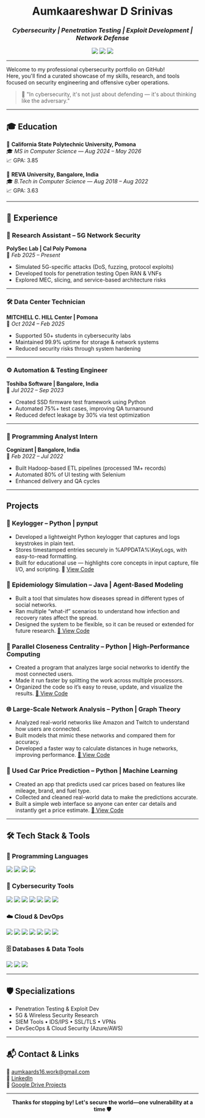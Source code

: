 <!-- Cybersecurity Portfolio Intro -->
<h1 align="center">Aumkaareshwar D Srinivas</h1>
<h3 align="center"><i>Cybersecurity | Penetration Testing | Exploit Development | Network Defense</i></h3>

<p align="center">
  <img src="https://img.shields.io/badge/CTF-Player-informational?style=flat-square&logo=protonvpn" />
  <img src="https://img.shields.io/badge/5G%20Security-Researcher-blueviolet?style=flat-square&logo=verizon" />
  <img src="https://img.shields.io/badge/Red%20Team-Offensive%20Security-critical?style=flat-square&logo=tor" />
</p>

---


Welcome to my professional cybersecurity portfolio on GitHub!  
Here, you'll find a curated showcase of my skills, research, and tools focused on security engineering and offensive cyber operations.  


> 🔐 "In cybersecurity, it's not just about defending — it's about thinking like the adversary."

---
## 🎓 Education

📍 **California State Polytechnic University, Pomona**  
🎓 *MS in Computer Science* — *Aug 2024 – May 2026*  
📈 GPA: 3.85

📍 **REVA University, Bangalore, India**  
🎓 *B.Tech in Computer Science* — *Aug 2018 – Aug 2022*  
📈 GPA: 3.63

---

## 💼 Experience

### 🔬 Research Assistant – 5G Network Security  
**PolySec Lab | Cal Poly Pomona**  
📆 *Feb 2025 – Present*

- Simulated 5G-specific attacks (DoS, fuzzing, protocol exploits)
- Developed tools for penetration testing Open RAN & VNFs
- Explored MEC, slicing, and service-based architecture risks

---

### 🛠️ Data Center Technician  
**MITCHELL C. HILL Center | Pomona**  
📆 *Oct 2024 – Feb 2025*

- Supported 50+ students in cybersecurity labs
- Maintained 99.9% uptime for storage & network systems
- Reduced security risks through system hardening

---

### ⚙️ Automation & Testing Engineer  
**Toshiba Software | Bangalore, India**  
📆 *Jul 2022 – Sep 2023*

- Created SSD firmware test framework using Python
- Automated 75%+ test cases, improving QA turnaround
- Reduced defect leakage by 30% via test optimization

---

### 🧪 Programming Analyst Intern  
**Cognizant | Bangalore, India**  
📆 *Feb 2022 – Jul 2022*

- Built Hadoop-based ETL pipelines (processed 1M+ records)
- Automated 80% of UI testing with Selenium
- Enhanced delivery and QA cycles

---

##  Projects


### 📄 Keylogger – Python | pynput

- Developed a lightweight Python keylogger that captures and logs keystrokes in plain text.
- Stores timestamped entries securely in %APPDATA%\KeyLogs, with easy-to-read formatting.
- Built for educational use — highlights core concepts in input capture, file I/O, and scripting.
📂 [View Code](https://github.com/DSA-16/projects/blob/main/keylogger/clean_keylogger.py)

### 🧬 Epidemiology Simulation – Java | Agent-Based Modeling

- Built a tool that simulates how diseases spread in different types of social networks.
- Ran multiple “what-if” scenarios to understand how infection and recovery rates affect the spread.
- Designed the system to be flexible, so it can be reused or extended for future research.
[📁 View Code](https://drive.google.com/drive/folders/1hDrjjx4hr5YmvQRIMj7dVzE8EKDlosXz)


### 🧠 Parallel Closeness Centrality – Python | High-Performance Computing

- Created a program that analyzes large social networks to identify the most connected users.
- Made it run faster by splitting the work across multiple processors.
- Organized the code so it’s easy to reuse, update, and visualize the results.
[📁 View Code](https://drive.google.com/drive/folders/1fvw6hNSQa1PckS3ck1F4JK9U4xRKscAK)


### 🌐 Large-Scale Network Analysis – Python | Graph Theory

- Analyzed real-world networks like Amazon and Twitch to understand how users are connected.
- Built models that mimic these networks and compared them for accuracy.
- Developed a faster way to calculate distances in huge networks, improving performance.
[📁 View Code](https://drive.google.com/drive/folders/1TVA0HBHXDpzDrnH7bRVWp3_oYIU1kDRX)


### 🚗 Used Car Price Prediction – Python | Machine Learning

- Created an app that predicts used car prices based on features like mileage, brand, and fuel type.
- Collected and cleaned real-world data to make the predictions accurate.
- Built a simple web interface so anyone can enter car details and instantly get a price estimate.
[📁 View Code](https://drive.google.com/drive/folders/1XjdIsQl5uQGaW5vEb3fpj6L9MWQ84kMt)

---

## 🛠️ Tech Stack & Tools

### 🧠 Programming Languages
<p>
  <img src="https://img.shields.io/badge/Python-FFD43B?style=for-the-badge&logo=python&logoColor=black"/>
  <img src="https://img.shields.io/badge/C/C++-00599C?style=for-the-badge&logo=c&logoColor=white"/>
  <img src="https://img.shields.io/badge/JavaScript-F7DF1E?style=for-the-badge&logo=javascript&logoColor=black"/>
  <img src="https://img.shields.io/badge/Bash-121011?style=for-the-badge&logo=gnu-bash&logoColor=white"/>
</p>

### 🔐 Cybersecurity Tools
<p>
  <img src="https://img.shields.io/badge/Kali_Linux-557C94?style=for-the-badge&logo=kalilinux&logoColor=white"/>
  <img src="https://img.shields.io/badge/Metasploit-1f1f1f?style=for-the-badge&logo=metasploit&logoColor=white"/>
  <img src="https://img.shields.io/badge/Nmap-4F5D95?style=for-the-badge&logo=nmap&logoColor=white"/>
  <img src="https://img.shields.io/badge/Burp_Suite-FF6C37?style=for-the-badge&logo=burp-suite&logoColor=white"/>
  <img src="https://img.shields.io/badge/Cobalt_Strike-000000?style=for-the-badge&logo=protonvpn&logoColor=white"/>
  <img src="https://img.shields.io/badge/Wireshark-1679A7?style=for-the-badge&logo=wireshark&logoColor=white"/>
  <img src="https://img.shields.io/badge/Splunk-000000?style=for-the-badge&logo=splunk&logoColor=white"/>
</p>

### ☁️ Cloud & DevOps
<p>
  <img src="https://img.shields.io/badge/Azure-0078D4?style=for-the-badge&logo=microsoftazure&logoColor=white"/>
  <img src="https://img.shields.io/badge/AWS-FF9900?style=for-the-badge&logo=amazonaws&logoColor=white"/>
  <img src="https://img.shields.io/badge/Azure_AD-0072C6?style=for-the-badge&logo=microsoft&logoColor=white"/>
  <img src="https://img.shields.io/badge/Docker-2496ED?style=for-the-badge&logo=docker&logoColor=white"/>
  <img src="https://img.shields.io/badge/Kubernetes-326CE5?style=for-the-badge&logo=kubernetes&logoColor=white"/>
  <img src="https://img.shields.io/badge/Jenkins-D24939?style=for-the-badge&logo=jenkins&logoColor=white"/>
  <img src="https://img.shields.io/badge/Git-F05032?style=for-the-badge&logo=git&logoColor=white"/>
</p>

### 🗄️ Databases & Data Tools
<p>
  <img src="https://img.shields.io/badge/MySQL-4479A1?style=for-the-badge&logo=mysql&logoColor=white"/>
  <img src="https://img.shields.io/badge/MongoDB-47A248?style=for-the-badge&logo=mongodb&logoColor=white"/>
  <img src="https://img.shields.io/badge/Hadoop-66CCFF?style=for-the-badge&logo=apachehadoop&logoColor=black"/>
</p>



---

## 🛡️ Specializations

- Penetration Testing & Exploit Dev  
- 5G & Wireless Security Research  
- SIEM Tools • IDS/IPS • SSL/TLS • VPNs   
- DevSecOps & Cloud Security (Azure/AWS)

---

## 📬 Contact & Links

📧 [aumkaards16.work@gmail.com](mailto:aumkaards16.work@gmail.com)  
🔗 [LinkedIn](https://www.linkedin.com/in/aumkaareshwar/)  
📁 [Google Drive Projects](https://drive.google.com/drive/folders/1PZxRgY7WBzn9P1ExpnuiuruvaT_fKwPe)

---

<p align="center">
  <b>Thanks for stopping by! Let's secure the world—one vulnerability at a time 🛡️</b>
</p>
